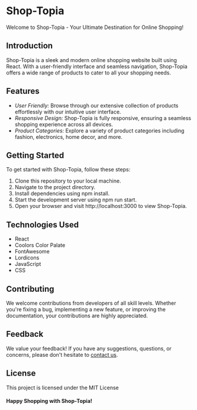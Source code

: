 # Shop-Topia

Welcome to Shop-Topia - Your Ultimate Destination for Online Shopping!

## Introduction

Shop-Topia is a sleek and modern online shopping website built using React. With a user-friendly interface and seamless navigation, Shop-Topia offers a wide range of products to cater to all your shopping needs.

## Features

- *User Friendly:* Browse through our extensive collection of products effortlessly with our intuitive user interface.
- *Responsive Design:* Shop-Topia is fully responsive, ensuring a seamless shopping experience across all devices.
- *Product Categories:* Explore a variety of product categories including fashion, electronics, home decor, and more.

## Getting Started

To get started with Shop-Topia, follow these steps:

1. Clone this repository to your local machine.
2. Navigate to the project directory.
3. Install dependencies using npm install.
4. Start the development server using npm run start.
5. Open your browser and visit http://localhost:3000 to view Shop-Topia.

## Technologies Used

- React
- Coolors Color Palate
- FontAwesome
- Lordicons
- JavaScript
- CSS

## Contributing

We welcome contributions from developers of all skill levels. Whether you're fixing a bug, implementing a new feature, or improving the documentation, your contributions are highly appreciated.

## Feedback

We value your feedback! If you have any suggestions, questions, or concerns, please don't hesitate to [contact us](mailto:soumajyoti.sarkar.21@aot.edu.in).

## License

This project is licensed under the MIT License 
#### Happy Shopping with Shop-Topia!